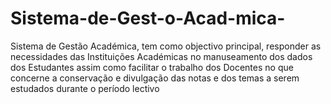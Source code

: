 # Sistema-de-Gest-o-Acad-mica-
Sistema de Gestão Académica, tem como objectivo principal, responder as necessidades das Instituições Académicas no manuseamento dos dados dos Estudantes assim como facilitar o trabalho dos Docentes no que concerne a conservação e divulgação das notas e dos temas a serem estudados durante o período lectivo 
